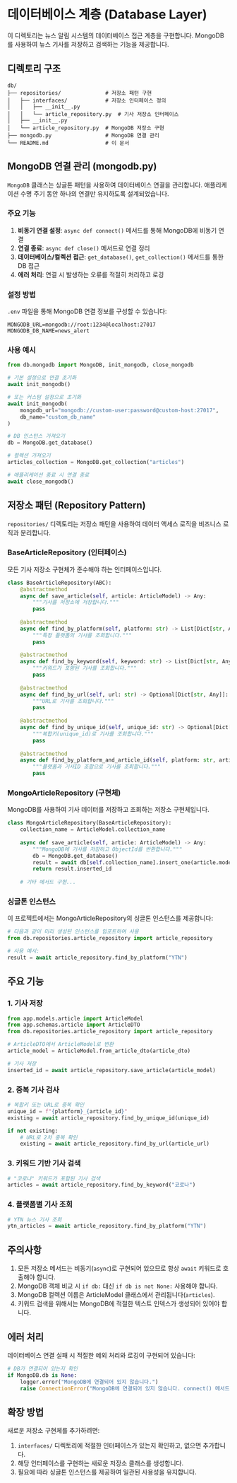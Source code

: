 # 데이터베이스 계층 (Database Layer)

이 디렉토리는 뉴스 알림 시스템의 데이터베이스 접근 계층을 구현합니다. MongoDB를 사용하여 뉴스 기사를 저장하고 검색하는 기능을 제공합니다.

## 디렉토리 구조

```
db/
├── repositories/              # 저장소 패턴 구현
│   ├── interfaces/            # 저장소 인터페이스 정의
│   │   ├── __init__.py
│   │   └── article_repository.py  # 기사 저장소 인터페이스
│   ├── __init__.py
│   └── article_repository.py  # MongoDB 저장소 구현
├── mongodb.py                 # MongoDB 연결 관리
└── README.md                  # 이 문서
```

## MongoDB 연결 관리 (mongodb.py)

`MongoDB` 클래스는 싱글톤 패턴을 사용하여 데이터베이스 연결을 관리합니다. 애플리케이션 수명 주기 동안 하나의 연결만 유지하도록 설계되었습니다.

### 주요 기능

1. **비동기 연결 설정**: `async def connect()` 메서드를 통해 MongoDB에 비동기 연결
2. **연결 종료**: `async def close()` 메서드로 연결 정리
3. **데이터베이스/컬렉션 접근**: `get_database()`, `get_collection()` 메서드를 통한 DB 접근
4. **에러 처리**: 연결 시 발생하는 오류를 적절히 처리하고 로깅

### 설정 방법

`.env` 파일을 통해 MongoDB 연결 정보를 구성할 수 있습니다:

```
MONGODB_URL=mongodb://root:1234@localhost:27017
MONGODB_DB_NAME=news_alert
```

### 사용 예시

```python
from db.mongodb import MongoDB, init_mongodb, close_mongodb

# 기본 설정으로 연결 초기화
await init_mongodb()

# 또는 커스텀 설정으로 초기화
await init_mongodb(
    mongodb_url="mongodb://custom-user:password@custom-host:27017",
    db_name="custom_db_name"
)

# DB 인스턴스 가져오기
db = MongoDB.get_database()

# 컬렉션 가져오기
articles_collection = MongoDB.get_collection("articles")

# 애플리케이션 종료 시 연결 종료
await close_mongodb()
```

## 저장소 패턴 (Repository Pattern)

`repositories/` 디렉토리는 저장소 패턴을 사용하여 데이터 액세스 로직을 비즈니스 로직과 분리합니다.

### BaseArticleRepository (인터페이스)

모든 기사 저장소 구현체가 준수해야 하는 인터페이스입니다.

```python
class BaseArticleRepository(ABC):
    @abstractmethod
    async def save_article(self, article: ArticleModel) -> Any:
        """기사를 저장소에 저장합니다."""
        pass
    
    @abstractmethod
    async def find_by_platform(self, platform: str) -> List[Dict[str, Any]]:
        """특정 플랫폼의 기사를 조회합니다."""
        pass
    
    @abstractmethod
    async def find_by_keyword(self, keyword: str) -> List[Dict[str, Any]]:
        """키워드가 포함된 기사를 조회합니다."""
        pass
    
    @abstractmethod
    async def find_by_url(self, url: str) -> Optional[Dict[str, Any]]:
        """URL로 기사를 조회합니다."""
        pass
    
    @abstractmethod
    async def find_by_unique_id(self, unique_id: str) -> Optional[Dict[str, Any]]:
        """복합키(unique_id)로 기사를 조회합니다."""
        pass
    
    @abstractmethod
    async def find_by_platform_and_article_id(self, platform: str, article_id: str) -> Optional[Dict[str, Any]]:
        """플랫폼과 기사ID 조합으로 기사를 조회합니다."""
        pass
```

### MongoArticleRepository (구현체)

MongoDB를 사용하여 기사 데이터를 저장하고 조회하는 저장소 구현체입니다.

```python
class MongoArticleRepository(BaseArticleRepository):
    collection_name = ArticleModel.collection_name
    
    async def save_article(self, article: ArticleModel) -> Any:
        """MongoDB에 기사를 저장하고 ObjectId를 반환합니다."""
        db = MongoDB.get_database()
        result = await db[self.collection_name].insert_one(article.model_dump())
        return result.inserted_id
    
    # 기타 메서드 구현...
```

### 싱글톤 인스턴스

이 프로젝트에서는 MongoArticleRepository의 싱글톤 인스턴스를 제공합니다:

```python
# 다음과 같이 미리 생성된 인스턴스를 임포트하여 사용
from db.repositories.article_repository import article_repository

# 사용 예시:
result = await article_repository.find_by_platform("YTN")
```

## 주요 기능

### 1. 기사 저장

```python
from app.models.article import ArticleModel
from app.schemas.article import ArticleDTO
from db.repositories.article_repository import article_repository

# ArticleDTO에서 ArticleModel로 변환
article_model = ArticleModel.from_article_dto(article_dto)

# 기사 저장
inserted_id = await article_repository.save_article(article_model)
```

### 2. 중복 기사 검사

```python
# 복합키 또는 URL로 중복 확인
unique_id = f"{platform}_{article_id}"
existing = await article_repository.find_by_unique_id(unique_id)

if not existing:
    # URL로 2차 중복 확인
    existing = await article_repository.find_by_url(article_url)
```

### 3. 키워드 기반 기사 검색

```python
# "코로나" 키워드가 포함된 기사 검색
articles = await article_repository.find_by_keyword("코로나")
```

### 4. 플랫폼별 기사 조회

```python
# YTN 뉴스 기사 조회
ytn_articles = await article_repository.find_by_platform("YTN")
```

## 주의사항

1. 모든 저장소 메서드는 비동기(`async`)로 구현되어 있으므로 항상 `await` 키워드로 호출해야 합니다.
2. MongoDB 객체 비교 시 `if db:` 대신 `if db is not None:` 사용해야 합니다.
3. MongoDB 컬렉션 이름은 ArticleModel 클래스에서 관리됩니다(`articles`).
4. 키워드 검색을 위해서는 MongoDB에 적절한 텍스트 인덱스가 생성되어 있어야 합니다.

## 에러 처리

데이터베이스 연결 실패 시 적절한 예외 처리와 로깅이 구현되어 있습니다:

```python
# DB가 연결되어 있는지 확인
if MongoDB.db is None:
    logger.error("MongoDB에 연결되어 있지 않습니다.")
    raise ConnectionError("MongoDB에 연결되어 있지 않습니다. connect() 메서드를 먼저 호출하세요.")
```

## 확장 방법

새로운 저장소 구현체를 추가하려면:

1. `interfaces/` 디렉토리에 적절한 인터페이스가 있는지 확인하고, 없으면 추가합니다.
2. 해당 인터페이스를 구현하는 새로운 저장소 클래스를 생성합니다.
3. 필요에 따라 싱글톤 인스턴스를 제공하여 일관된 사용성을 유지합니다. 